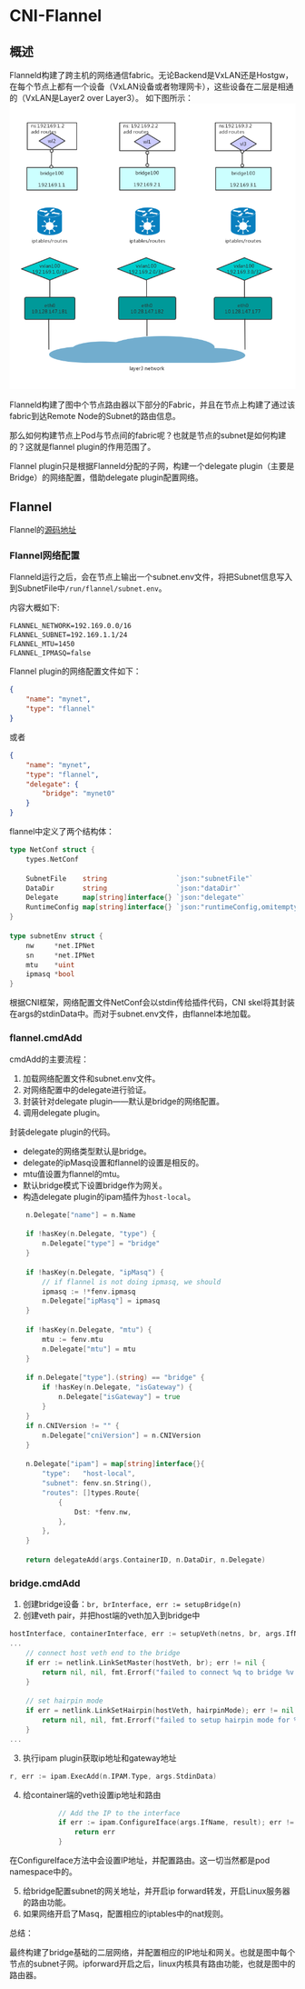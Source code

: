 # CNI-Flannel
## 概述
Flanneld构建了跨主机的网络通信fabric。无论Backend是VxLAN还是Hostgw，在每个节点上都有一个设备（VxLAN设备或者物理网卡），这些设备在二层是相通的（VxLAN是Layer2 over Layer3）。
如下图所示：
![](flannel_vxlan.png)

Flanneld构建了图中个节点路由器以下部分的Fabric，并且在节点上构建了通过该fabric到达Remote Node的Subnet的路由信息。

那么如何构建节点上Pod与节点间的fabric呢？也就是节点的subnet是如何构建的？这就是flannel plugin的作用范围了。

Flannel plugin只是根据Flanneld分配的子网，构建一个delegate plugin（主要是Bridge）的网络配置，借助delegate plugin配置网络。

## Flannel
Flannel的[源码地址](https://github.com/containernetworking/plugins/tree/master/plugins/meta/flannel)
### Flannel网络配置
Flanneld运行之后，会在节点上输出一个subnet.env文件，将把Subnet信息写入到SubnetFile中`/run/flannel/subnet.env`。

内容大概如下:
```
FLANNEL_NETWORK=192.169.0.0/16
FLANNEL_SUBNET=192.169.1.1/24
FLANNEL_MTU=1450
FLANNEL_IPMASQ=false
```

Flannel plugin的网络配置文件如下：
```json
{
	"name": "mynet",
	"type": "flannel"
}
```
或者
```json
{
	"name": "mynet",
    "type": "flannel",
    "delegate": {
        "bridge": "mynet0"
    }
}
```

flannel中定义了两个结构体：
```go
type NetConf struct {
	types.NetConf

	SubnetFile    string                 `json:"subnetFile"`
	DataDir       string                 `json:"dataDir"`
	Delegate      map[string]interface{} `json:"delegate"`
	RuntimeConfig map[string]interface{} `json:"runtimeConfig,omitempty"`
}

type subnetEnv struct {
	nw     *net.IPNet
	sn     *net.IPNet
	mtu    *uint
	ipmasq *bool
}

```

根据CNI框架，网络配置文件NetConf会以stdin传给插件代码，CNI skel将其封装在args的stdinData中。而对于subnet.env文件，由flannel本地加载。

### flannel.cmdAdd
cmdAdd的主要流程：
1. 加载网络配置文件和subnet.env文件。
2. 对网络配置中的delegate进行验证。
3. 封装针对delegate plugin——默认是bridge的网络配置。
4. 调用delegate plugin。

封装delegate plugin的代码。
* delegate的网络类型默认是bridge。
* delegate的ipMasq设置和flannel的设置是相反的。
* mtu值设置为flannel的mtu。
* 默认bridge模式下设置bridge作为网关。
* 构造delegate plugin的ipam插件为`host-local`。
```go
	n.Delegate["name"] = n.Name

	if !hasKey(n.Delegate, "type") {
		n.Delegate["type"] = "bridge"
	}

	if !hasKey(n.Delegate, "ipMasq") {
		// if flannel is not doing ipmasq, we should
		ipmasq := !*fenv.ipmasq
		n.Delegate["ipMasq"] = ipmasq
	}

	if !hasKey(n.Delegate, "mtu") {
		mtu := fenv.mtu
		n.Delegate["mtu"] = mtu
	}

	if n.Delegate["type"].(string) == "bridge" {
		if !hasKey(n.Delegate, "isGateway") {
			n.Delegate["isGateway"] = true
		}
	}
	if n.CNIVersion != "" {
		n.Delegate["cniVersion"] = n.CNIVersion
	}

	n.Delegate["ipam"] = map[string]interface{}{
		"type":   "host-local",
		"subnet": fenv.sn.String(),
		"routes": []types.Route{
			{
				Dst: *fenv.nw,
			},
		},
	}

	return delegateAdd(args.ContainerID, n.DataDir, n.Delegate)
```
### bridge.cmdAdd
1. 创建bridge设备：`br, brInterface, err := setupBridge(n)`
2. 创建veth pair，并把host端的veth加入到bridge中
```go
hostInterface, containerInterface, err := setupVeth(netns, br, args.IfName, n.MTU, n.HairpinMode, n.Vlan)
...
	// connect host veth end to the bridge
	if err := netlink.LinkSetMaster(hostVeth, br); err != nil {
		return nil, nil, fmt.Errorf("failed to connect %q to bridge %v: %v", hostVeth.Attrs().Name, br.Attrs().Name, err)
	}

	// set hairpin mode
	if err = netlink.LinkSetHairpin(hostVeth, hairpinMode); err != nil {
		return nil, nil, fmt.Errorf("failed to setup hairpin mode for %v: %v", hostVeth.Attrs().Name, err)
    }
...
```
3. 执行ipam plugin获取ip地址和gateway地址
```go
r, err := ipam.ExecAdd(n.IPAM.Type, args.StdinData)
```
4. 给container端的veth设置ip地址和路由
```go
            // Add the IP to the interface
			if err := ipam.ConfigureIface(args.IfName, result); err != nil {
				return err
            }
```
在ConfigureIface方法中会设置IP地址，并配置路由。这一切当然都是pod namespace中的。

5. 给bridge配置subnet的网关地址，并开启ip forward转发，开启Linux服务器的路由功能。
6. 如果网络开启了Masq，配置相应的iptables中的nat规则。

总结：

最终构建了bridge基础的二层网络，并配置相应的IP地址和网关。也就是图中每个节点的subnet子网。ipforward开启之后，linux内核具有路由功能，也就是图中的路由器。